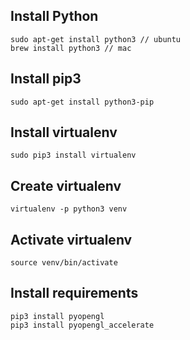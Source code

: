 ## Install Python 
```
sudo apt-get install python3 // ubuntu
brew install python3 // mac
```

## Install pip3
```
sudo apt-get install python3-pip
```

## Install virtualenv
```
sudo pip3 install virtualenv 
```

## Create virtualenv
```
virtualenv -p python3 venv
```
## Activate virtualenv
```
source venv/bin/activate
```

## Install requirements
```
pip3 install pyopengl
pip3 install pyopengl_accelerate
```

